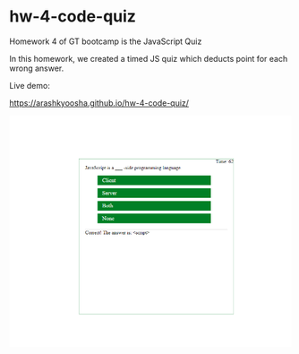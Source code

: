 # hw-4-code-quiz

Homework 4 of GT bootcamp is the JavaScript Quiz

In this homework, we created a timed JS quiz which deducts point for each wrong answer.

Live demo:

<https://arashkyoosha.github.io/hw-4-code-quiz/>


![screenshot](./assets/img/screenshot.png)
